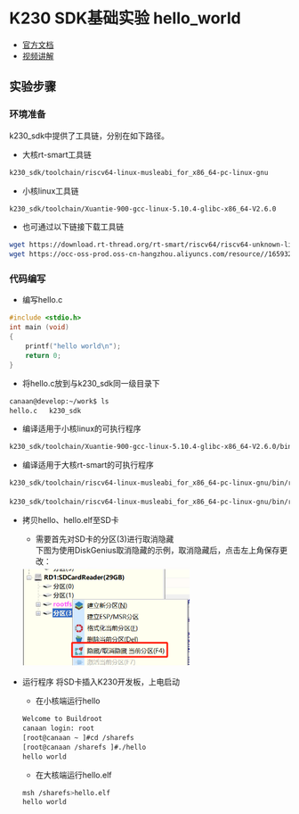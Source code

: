 # K230 SDK基础实验 hello_world

- [官方文档](https://github.com/kendryte/k230_docs/blob/main/zh/02_applications/tutorials/K230_%E5%AE%9E%E6%88%98%E5%9F%BA%E7%A1%80%E7%AF%87_hello_world.md)
- [视频讲解](https://riscv-edu.cn/course/230/replay/6366)

## 实验步骤

### 环境准备

k230_sdk中提供了工具链，分别在如下路径。

- 大核rt-smart工具链
```bash
k230_sdk/toolchain/riscv64-linux-musleabi_for_x86_64-pc-linux-gnu
```

- 小核linux工具链
```bash
k230_sdk/toolchain/Xuantie-900-gcc-linux-5.10.4-glibc-x86_64-V2.6.0
```

- 也可通过以下链接下载工具链
```bash
wget https://download.rt-thread.org/rt-smart/riscv64/riscv64-unknown-linux-musl-rv64imafdcv-lp64d-20230222.tar.bz2
wget https://occ-oss-prod.oss-cn-hangzhou.aliyuncs.com/resource//1659325511536/Xuantie-900-gcc-linux-5.10.4-glibc-x86_64-V2.6.0-20220715.tar.gz
```

### 代码编写

- 编写hello.c
```C
#include <stdio.h>
int main (void)
{
    printf("hello world\n");
    return 0;
}
```
- 将hello.c放到与k230_sdk同一级目录下
```bash
canaan@develop:~/work$ ls
hello.c   k230_sdk
```

- 编译适用于小核linux的可执行程序
```bash
k230_sdk/toolchain/Xuantie-900-gcc-linux-5.10.4-glibc-x86_64-V2.6.0/bin/riscv64-unknown-linux-gnu-gcc hello.c -o hello
```

- 编译适用于大核rt-smart的可执行程序
```bash
k230_sdk/toolchain/riscv64-linux-musleabi_for_x86_64-pc-linux-gnu/bin/riscv64-unknown-linux-musl-gcc -o hello.o -c -mcmodel=medany -march=rv64imafdcv -mabi=lp64d hello.c

k230_sdk/toolchain/riscv64-linux-musleabi_for_x86_64-pc-linux-gnu/bin/riscv64-unknown-linux-musl-gcc -o hello.elf -mcmodel=medany -march=rv64imafdcv -mabi=lp64d -T k230_sdk/src/big/mpp/userapps/sample/linker_scripts/riscv64/link.lds  -Lk230_sdk/src/big/rt-smart/userapps/sdk/rt-thread/lib -Wl,--whole-archive -lrtthread -Wl,--no-whole-archive -n --static hello.o -Lk230_sdk/src/big/rt-smart/userapps/sdk/lib/risc-v/rv64 -Lk230_sdk/src/big/rt-smart/userapps/sdk/rt-thread/lib/risc-v/rv64 -Wl,--start-group -lrtthread -Wl,--end-group
```

- 拷贝hello、hello.elf至SD卡
    - 需要首先对SD卡的分区(3)进行取消隐藏\
    下图为使用DiskGenius取消隐藏的示例，取消隐藏后，点击左上角保存更改：

    <img src="./pic/show_hidden.png" width="300">

- 运行程序
    将SD卡插入K230开发板，上电启动
    - 在小核端运行hello
    ```bash
    Welcome to Buildroot
    canaan login: root
    [root@canaan ~ ]#cd /sharefs
    [root@canaan /sharefs ]#./hello
    hello world
    ```
    - 在大核端运行hello.elf
    ```bash
    msh /sharefs>hello.elf
    hello world
    ```
